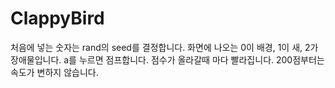 # ClappyBird
처음에 넣는 숫자는 rand의 seed를 결정합니다.
화면에 나오는 0이 배경, 1이 새, 2가 장애물입니다.
a를 누르면 점프합니다.
점수가 올라갈때 마다 빨라집니다. 200점부터는 속도가 변하지 않습니다.

